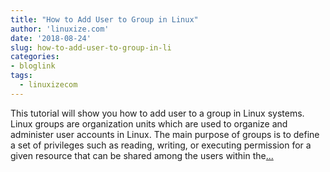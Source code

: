 ```yaml
---
title: "How to Add User to Group in Linux"
author: 'linuxize.com'
date: '2018-08-24'
slug: how-to-add-user-to-group-in-li
categories:
- bloglink
tags:
  - linuxizecom
---
```


This tutorial will show you how to add user to a group in Linux systems. Linux groups are organization units which are used to organize and administer user accounts in Linux. The main purpose of groups is to define a set of privileges such as reading, writing, or executing permission for a given resource that can be shared among the users within the[... <i class="fas fa-external-link-alt"></i>](https://linuxize.com/post/how-to-add-user-to-group-in-linux/)

